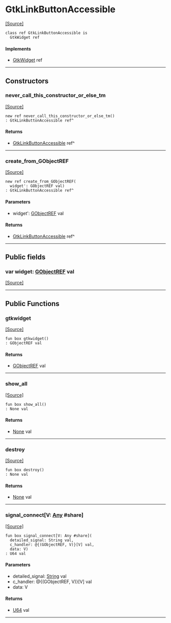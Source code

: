 # GtkLinkButtonAccessible
<span class="source-link">[[Source]](src/gtk3/GtkLinkButtonAccessible.md#L6)</span>
```pony
class ref GtkLinkButtonAccessible is
  GtkWidget ref
```

#### Implements

* [GtkWidget](gtk3-GtkWidget.md) ref

---

## Constructors

### never_call_this_constructor_or_else_tm
<span class="source-link">[[Source]](src/gtk3/GtkLinkButtonAccessible.md#L10)</span>


```pony
new ref never_call_this_constructor_or_else_tm()
: GtkLinkButtonAccessible ref^
```

#### Returns

* [GtkLinkButtonAccessible](gtk3-GtkLinkButtonAccessible.md) ref^

---

### create_from_GObjectREF
<span class="source-link">[[Source]](src/gtk3/GtkLinkButtonAccessible.md#L13)</span>


```pony
new ref create_from_GObjectREF(
  widget': GObjectREF val)
: GtkLinkButtonAccessible ref^
```
#### Parameters

*   widget': [GObjectREF](gtk3-..-gobject-GObjectREF.md) val

#### Returns

* [GtkLinkButtonAccessible](gtk3-GtkLinkButtonAccessible.md) ref^

---

## Public fields

### var widget: [GObjectREF](gtk3-..-gobject-GObjectREF.md) val
<span class="source-link">[[Source]](src/gtk3/GtkLinkButtonAccessible.md#L7)</span>



---

## Public Functions

### gtkwidget
<span class="source-link">[[Source]](src/gtk3/GtkLinkButtonAccessible.md#L9)</span>


```pony
fun box gtkwidget()
: GObjectREF val
```

#### Returns

* [GObjectREF](gtk3-..-gobject-GObjectREF.md) val

---

### show_all
<span class="source-link">[[Source]](src/gtk3/GtkWidget.md#L4)</span>


```pony
fun box show_all()
: None val
```

#### Returns

* [None](builtin-None.md) val

---

### destroy
<span class="source-link">[[Source]](src/gtk3/GtkWidget.md#L7)</span>


```pony
fun box destroy()
: None val
```

#### Returns

* [None](builtin-None.md) val

---

### signal_connect\[V: [Any](builtin-Any.md) #share\]
<span class="source-link">[[Source]](src/gtk3/GtkWidget.md#L10)</span>


```pony
fun box signal_connect[V: Any #share](
  detailed_signal: String val,
  c_handler: @{(GObjectREF, V)}[V] val,
  data: V)
: U64 val
```
#### Parameters

*   detailed_signal: [String](builtin-String.md) val
*   c_handler: @{(GObjectREF, V)}[V] val
*   data: V

#### Returns

* [U64](builtin-U64.md) val

---

